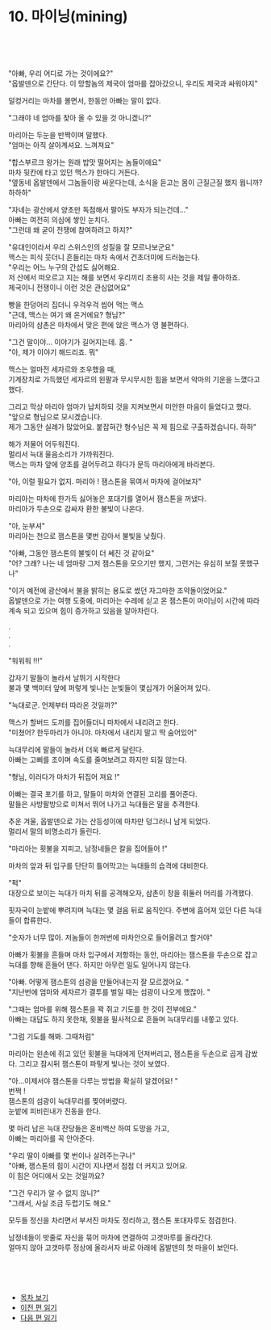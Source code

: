 # 10. 마이닝(mining) <br>
<br><br><br>

"아빠, 우리 어디로 가는 것이에요?"<br>
"옵발덴으로 간단다. 이 망할놈의 제국이 엄마를 잡아갔으니, 우리도 제국과 싸워야지"<br>

덜컹거리는 마차를 몰면서, 한동안 아빠는 말이 없다.<br>

"그래야 네 엄마를 찾아 올 수 있을 것 아니겠니?"<br>

마리아는 두눈을 반짝이며 말했다.<br>
"엄마는 아직 살아계셔요. 느껴져요"<br>

"합스부르크 왕가는 원래 밥맛 떨어지는 놈들이에요"<br>
마차 뒷칸에 타고 있던 맥스가 한마디 거든다.<br>
"옆동네 옵발덴에서 그놈들이랑 싸운다는데, 소식을 듣고는 몸이 근질근질 했지 뭡니까? 하하하"<br>

"자네는 광산에서 양초만 독점해서 팔아도 부자가 되는건데..."<br>
아빠는 여전히 의심에 쌓인 눈치다.<br>
"그런데 왜 굳이 전쟁에 참여하려고 하지?"<br>

"유대인이라서 우리 스위스인의 성질을 잘 모르나보군요"<br>
맥스는 피식 웃더니 흔들리는 마차 속에서 건초더미에 드러눕는다. <br>
"우리는 어느 누구의 간섭도 싫어해요. <br>
저 산에서 떠오르고 지는 해를 보면서 우리끼리 조용히 사는 것을 제일 좋아하죠. <br>
제국이니 전쟁이니 이런 것은 관심없어요"<br>

빵을 한덩어리 집더니 우걱우걱 씹어 먹는 맥스<br>
"근데, 맥스는 여기 왜 온거에요? 형님?"<br>
마리아의 삼촌은 마차에서 맞은 편에 앉은 맥스가 영 불편하다.<br>

"그건 말이야... 이야기가 길어지는데. 흠. "<br>
"아, 제가 이야기 해드리죠. 뭐"<br>

맥스는 얼마전 세자르와 조우했을 때, <br>
기계장치로 가득했던 세자르의 왼팔과 무시무시한 힘을 보면서 악마의 기운을 느꼈다고 했다. <br>

그리고 막상 마리아 엄마가 납치하되 것을 지켜보면서 미안한 마음이 들었다고 했다. <br>
"앞으로 형님으로 모시겠습니다. <br>
제가 그동안 실례가 많았어요. 붙잡혀간 형수님은 꼭 제 힘으로 구출하겠습니다. 하하"<br>

해가 저물어 어두워진다. <br>
멀리서 늑대 울음소리가 가까워진다. <br>
맥스는 마차 앞에 양초를 걸어두려고 하다가 문득 마리아에게 바라본다. <br>

"아, 이럴 필요가 없지. 마리아 ! 잼스톤을 묶여서 마차에 걸어보자"<br>

마리아는 마차에 한가득 싫어놓은 포대기를 열어서 잼스톤을 꺼냈다. <br>
마리아가 두손으로 감싸자 환한 불빛이 나온다. <br>

"아, 눈부셔"<br>
마리아는 천으로 잼스톤을 몇번 감아서 불빛을 낮췄다.<br>

"아빠, 그동안 잼스톤의 불빛이 더 쎄진 것 같아요"<br>
"어? 그래? 나는 네 엄마랑 그저 잼스톤을 모으기만 했지, 그런거는 유심히 보질 못했구나"<br>

"이거 예전에 광산에서 불을 밝히는 용도로 썼던 자그마한 조약돌이었어요."<br>
옵발덴으로 가는 여행 도중에, 마리아는 수레에 싣고 온 잼스톤이 마이닝이 시간에 따라 계속 되고 있으며 힘이 증가하고 있음을 알아차린다.<br>

. <br>
. <br>
. <br>

"워워워 !!!"<br>

갑자기 말들이 놀라서 날뛰기 시작한다 <br>
불과 몇 백미터 앞에 퍼렇게 빛나는 눈빛들이 몇십개가 어울어져 있다. <br>

"늑대로군. 언제부터 따라온 것일까?"<br>

맥스가 할버드 도끼를 집어들더니 마차에서 내리려고 한다. <br>
"미쳤어? 한두마리가 아니야. 마차에서 내리지 말고 딱 숨어있어"<br>

늑대무리에 말들이 놀라서 더욱 빠르게 달린다. <br>
아빠는 고삐를 조이며 속도를 줄여보려고 하지만 되질 않는다. <br>

"형님, 이러다가 마차가 뒤집어 져요 !"<br>

아빠는 결국 포기를 하고, 말들이 마차와 연결된 고리를 풀어준다. <br>
말들은 사방팔방으로 미쳐서 뛰어 나가고 늑대들은 말을 추격한다. <br>

추운 겨울, 옵발덴으로 가는 산등성이에 마차만 덩그러니 남게 되었다. <br>
멀리서 말의 비명소리가 들린다. <br>

"마리아는 횟불을 지피고, 남정네들은 칼을 집어들어 !"<br>

마차의 앞과 뒤 입구를 단단히 틀어막고는 늑대들의 습격에 대비한다. <br>

"퍽"<br>
대장으로 보이는 늑대가 마치 뒤를 공격해오자, 삼촌이 창을 휘둘러 머리를 가격했다. <br>

핏자국이 눈밭에 뿌려지며 늑대는 몇 걸음 뒤로 움직인다. 주변에 흡어져 있던 다른 늑대들이 합류한다. <br>

"숫자가 너무 많아. 저놈들이 한꺼번에 마차안으로 들어올려고 할거야" <br>

아빠가 횟불을 흔들며 마차 입구에서 저항하는 동안, 마리아는 잼스톤을 두손으로 잡고 늑대를 향해 흔들어 댄다. 하지만 아무런 일도 일어나지 않는다.<br>

"아빠. 어떻게 잼스톤의 섬광을 만들어내는지 잘 모르겠어요. "<br>
"지난번에 엄마와 세자르가 결투를 벌일 때는 섬광이 나오게 했잖아. "<br>

"그때는 엄마를 위해 잼스톤을 꽉 쥐고 기도를 한 것이 전부에요."<br>
아빠는 대답도 하지 못한채, 횟불을 필사적으로 흔들며 늑대무리를 내쫗고 있다. <br>

"그럼 기도를 해봐. 그때처럼"<br>

마리아는 왼손에 쥐고 있던 횟불을 늑대에게 던져버리고, 잼스톤을 두손으로 곱게 감쌌다.
그리고 잠시뒤 잼스톤이 파랗게 빛나는 것이 보였다. <br>

"아...이제서야 잼스톤을 다루는 방법을 확실히 알겠어요! " <br>
번쩍 ! <br>
잼스톤의 섬광이 늑대무리를 찢어버렸다. <br>
눈밭에 피비린내가 진동을 한다. <br>

몇 마리 남은 늑대 잔당들은 혼비백산 하여 도망을 가고, <br>
아빠는 마리아를 꼭 안아준다. <br>

"우리 딸이 아빠를 몇 번이나 살려주는구나"<br>
"아빠, 잼스톤의 힘이 시간이 지나면서 점점 더 커지고 있어요. <br>
이 힘은 어디에서 오는 것일까요? <br>

"그건 우리가 알 수 없지 않니?"<br>
"그래서, 사실 조금 두렵기도 해요."<br>

모두들 정신을 차리면서 부서진 마차도 정리하고, 잼스톤 포대자루도 점검한다. <br>

남정네들이 밧줄로 자신을 묶어 마차에 연결하여 고갯마루를 올라간다. <br>
얼마지 않아 고갯마루 정상에 올라서자 바로 아래에 옵발덴의 첫 마을이 보인다. <br>


<br><br><br>

* [목차 보기](content_kr.md) <br>
* [이전 편 읽기](/01_gemston/KR/KR_9.md)
* [다음 편 읽기](/01_gemston/KR/KR_11-12.md)